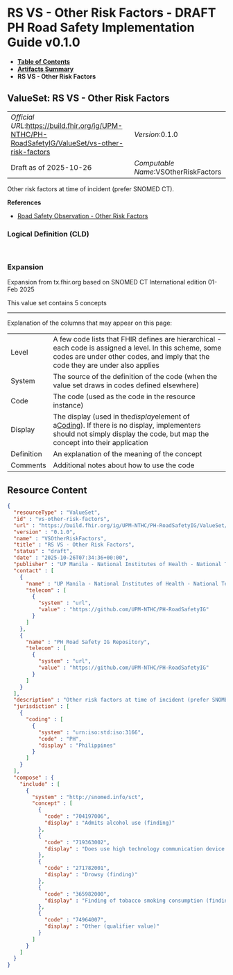 # RS VS - Other Risk Factors - DRAFT PH Road Safety Implementation Guide v0.1.0

* [**Table of Contents**](toc.md)
* [**Artifacts Summary**](artifacts.md)
* **RS VS - Other Risk Factors**

## ValueSet: RS VS - Other Risk Factors 

| | |
| :--- | :--- |
| *Official URL*:https://build.fhir.org/ig/UPM-NTHC/PH-RoadSafetyIG/ValueSet/vs-other-risk-factors | *Version*:0.1.0 |
| Draft as of 2025-10-26 | *Computable Name*:VSOtherRiskFactors |

 
Other risk factors at time of incident (prefer SNOMED CT). 

 **References** 

* [Road Safety Observation - Other Risk Factors](StructureDefinition-rs-observation-other-risk-factors.md)

### Logical Definition (CLD)

 

### Expansion

Expansion from tx.fhir.org based on SNOMED CT International edition 01-Feb 2025

This value set contains 5 concepts

-------

 Explanation of the columns that may appear on this page: 

| | |
| :--- | :--- |
| Level | A few code lists that FHIR defines are hierarchical - each code is assigned a level. In this scheme, some codes are under other codes, and imply that the code they are under also applies |
| System | The source of the definition of the code (when the value set draws in codes defined elsewhere) |
| Code | The code (used as the code in the resource instance) |
| Display | The display (used in the*display*element of a[Coding](http://hl7.org/fhir/R4/datatypes.html#Coding)). If there is no display, implementers should not simply display the code, but map the concept into their application |
| Definition | An explanation of the meaning of the concept |
| Comments | Additional notes about how to use the code |



## Resource Content

```json
{
  "resourceType" : "ValueSet",
  "id" : "vs-other-risk-factors",
  "url" : "https://build.fhir.org/ig/UPM-NTHC/PH-RoadSafetyIG/ValueSet/vs-other-risk-factors",
  "version" : "0.1.0",
  "name" : "VSOtherRiskFactors",
  "title" : "RS VS - Other Risk Factors",
  "status" : "draft",
  "date" : "2025-10-26T07:34:36+00:00",
  "publisher" : "UP Manila - National Institutes of Health - National Telehealth Center",
  "contact" : [
    {
      "name" : "UP Manila - National Institutes of Health - National Telehealth Center",
      "telecom" : [
        {
          "system" : "url",
          "value" : "https://github.com/UPM-NTHC/PH-RoadSafetyIG"
        }
      ]
    },
    {
      "name" : "PH Road Safety IG Repository",
      "telecom" : [
        {
          "system" : "url",
          "value" : "https://github.com/UPM-NTHC/PH-RoadSafetyIG"
        }
      ]
    }
  ],
  "description" : "Other risk factors at time of incident (prefer SNOMED CT).",
  "jurisdiction" : [
    {
      "coding" : [
        {
          "system" : "urn:iso:std:iso:3166",
          "code" : "PH",
          "display" : "Philippines"
        }
      ]
    }
  ],
  "compose" : {
    "include" : [
      {
        "system" : "http://snomed.info/sct",
        "concept" : [
          {
            "code" : "704197006",
            "display" : "Admits alcohol use (finding)"
          },
          {
            "code" : "719363002",
            "display" : "Does use high technology communication device (finding)"
          },
          {
            "code" : "271782001",
            "display" : "Drowsy (finding)"
          },
          {
            "code" : "365982000",
            "display" : "Finding of tobacco smoking consumption (finding)"
          },
          {
            "code" : "74964007",
            "display" : "Other (qualifier value)"
          }
        ]
      }
    ]
  }
}

```
